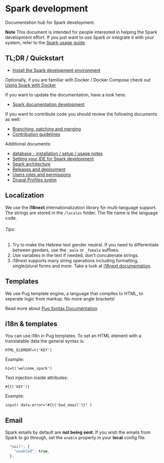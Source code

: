 # Spark development

Documentation hub for Spark development.

**Note** This document is intended for people interested in helping the Spark development effort.
If you just want to use Spark or integrate it with your system, refer to the [Spark usage guide](/docs/usage/README.md).

## TL;DR / Quickstart

* [Install the Spark development environment](/docs/development/installation.md)

Optionally, if you are familiar with Docker / Docker Compose check out [Using Spark with Docker](/docs/development/docker.md)

If you want to update the documentation, have a look here:

* [Spark documentation development](/docs/development/documentation.md)

If you want to contribute code you should review the following documents as well:

* [Branching, patching and merging](/docs/development/branching.md)
* [Contribution guidelines](/CONTRIBUTING.md)

Additional documents:

* [database - installation / setup / usage notes](/docs/development/database.md)
* [Setting your IDE for Spark development](/docs/development/IDE.md)
* [Spark architecture](/docs/development/architecture.md)
* [Releases and deployment](/docs/development/releases-and-deployment.md)
* [Users roles and permissions](/docs/development/users-roles-and-permissions.md)
* [Drupal Profiles syetm](/docs/development/profile-system.md)
## Localization
We use the **i18next** internationalization library for multi-language support.
The strings are stored in the `/locales` folder. The file name is the language code.

###### Tips:

1. Try to make the Hebrew text gender neutral. If you need to differentiate between genders, use the `_male` or `_female` suffixes.
2. Use variables in the text if needed, don't concatenate strings.
3. i18next supports many string operations including formatting, single/plural forms and more. Take a look at [i18next documentation](http://i18next.com/translate/).

## Templates

We use Pug template engine, a language that compiles to HTML, to seperate logic from markup. No more angle brackets!

Read more about [Pug Syntax Documentation](https://www.npmjs.com/package/pug)

## i18n & templates

You can use i18n in Pug templates. To set an HTML element with a translatable data the general syntax is:
```
HTML_ELEMENT=t('KEY')
```
Example:
```
h1=t('welcome_spark')
```
Text injection inside attributes:
```
#{t('KEY')}
```
Example:
```
input( data-error="#{t('bad_email')}" )
```

## Email

Spark emails by default are **not being sent**. If you wish the emails from Spark to go through, set the `enable` property in your **local** config file.

```javascript
  "mail": {
	"enabled": true,
  },
```
